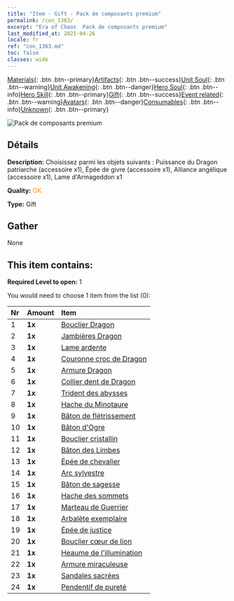 ```yaml
---
title: "Item - Gift - Pack de composants premium"
permalink: /con_1363/
excerpt: "Era of Chaos  Pack de composants premium"
last_modified_at: 2021-04-26
locale: fr
ref: "con_1363.md"
toc: false
classes: wide
---
```

 [Materials](/ItemsFR/){: .btn .btn--primary}[Artifacts](/ItemsFR/Artifacts/){: .btn .btn--success}[Unit Soul](/ItemsFR/UnitSoul/){: .btn .btn--warning}[Unit Awakening](/ItemsFR/UnitAwakening/){: .btn .btn--danger}[Hero Soul](/ItemsFR/HeroSoul/){: .btn .btn--info}[Hero Skill](/ItemsFR/HeroSkill/){: .btn .btn--primary}[Gift](/ItemsFR/Gift/){: .btn .btn--success}[Event related](/ItemsFR/Events/){: .btn .btn--warning}[Avatars](/ItemsFR/Avatars/){: .btn .btn--danger}[Consumables](/ItemsFR/Consumables/){: .btn .btn--info}[Unknown](/ItemsFR/Unknown/){: .btn .btn--primary}

 ![Pack de composants premium](/images/t/i_907046.png)

## Détails
 **Description:** Choisissez parmi les objets suivants : Puissance du Dragon patriarche (accessoire x1), Épée de givre (accessoire x1), Alliance angélique (accessoire x1), Lame d'Armageddon x1

 **Quality:** <span style="color: #FF8C00">OK</span>

 **Type:** Gift

## Gather

  None

## This item contains:

 **Required Level to open:** 1

 You would need to choose 1 item from the list (0):

  | Nr | Amount |     Item    |
  |:---|:-------|:------------|
  | 1 |  **1x** | [Bouclier Dragon](/ItemsFR/art_144/) |  | 
  | 2 |  **1x** | [Jambières Dragon](/ItemsFR/art_145/) |  | 
  | 3 |  **1x** | [Lame ardente](/ItemsFR/art_146/) |  | 
  | 4 |  **1x** | [Couronne croc de Dragon](/ItemsFR/art_147/) |  | 
  | 5 |  **1x** | [Armure Dragon](/ItemsFR/art_148/) |  | 
  | 6 |  **1x** | [Collier dent de Dragon](/ItemsFR/art_149/) |  | 
  | 7 |  **1x** | [Trident des abysses](/ItemsFR/art_160/) |  | 
  | 8 |  **1x** | [Hache du Minotaure](/ItemsFR/art_161/) |  | 
  | 9 |  **1x** | [Bâton de flétrissement](/ItemsFR/art_162/) |  | 
  | 10 |  **1x** | [Bâton d'Ogre](/ItemsFR/art_163/) |  | 
  | 11 |  **1x** | [Bouclier cristallin](/ItemsFR/art_164/) |  | 
  | 12 |  **1x** | [Bâton des Limbes](/ItemsFR/art_165/) |  | 
  | 13 |  **1x** | [Épée de chevalier](/ItemsFR/art_166/) |  | 
  | 14 |  **1x** | [Arc sylvestre](/ItemsFR/art_167/) |  | 
  | 15 |  **1x** | [Bâton de sagesse](/ItemsFR/art_168/) |  | 
  | 16 |  **1x** | [Hache des sommets](/ItemsFR/art_169/) |  | 
  | 17 |  **1x** | [Marteau de Guerrier](/ItemsFR/art_170/) |  | 
  | 18 |  **1x** | [Arbalète exemplaire](/ItemsFR/art_171/) |  | 
  | 19 |  **1x** | [Épée de justice](/ItemsFR/art_150/) |  | 
  | 20 |  **1x** | [Bouclier cœur de lion](/ItemsFR/art_151/) |  | 
  | 21 |  **1x** | [Heaume de l'illumination](/ItemsFR/art_152/) |  | 
  | 22 |  **1x** | [Armure miraculeuse](/ItemsFR/art_153/) |  | 
  | 23 |  **1x** | [Sandales sacrées](/ItemsFR/art_154/) |  | 
  | 24 |  **1x** | [Pendentif de pureté](/ItemsFR/art_155/) |  | 
